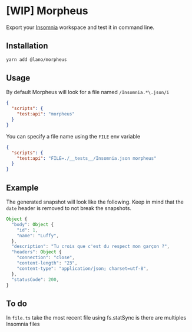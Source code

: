 # [WIP] Morpheus

Export your [Insomnia](https://insomnia.rest) workspace and test it in command line.

## Installation

```bash
yarn add @lano/morpheus
```

## Usage

By default Morpheus will look for a file named `/Insomnia.*\.json/i`

```json
{
  "scripts": {
    "test:api": "morpheus"
  }
}
```

You can specify a file name using the `FILE` env variable

```json
{
  "scripts": {
    "test:api": "FILE=./__tests__/Insomnia.json morpheus"
  }
}
```

## Example

The generated snapshot will look like the following. Keep in mind that the `date` header is removed to not break the snapshots.

```js
Object {
  "body": Object {
    "id": 1,
    "name": "Luffy",
  },
  "description": "Tu crois que c'est du respect mon garçon ?",
  "headers": Object {
    "connection": "close",
    "content-length": "23",
    "content-type": "application/json; charset=utf-8",
  },
  "statusCode": 200,
}
```

## To do

In `file.ts` take the most recent file using fs.statSync is there are multiples Insomnia files 
